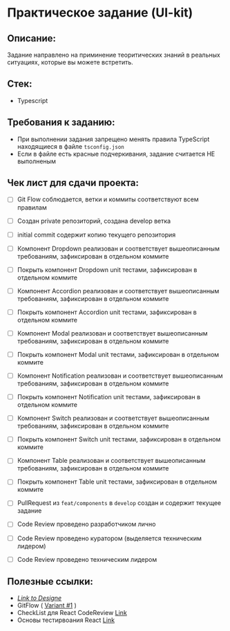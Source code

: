 # Практическое задание (UI-kit)

## Описание:

Задание направлено на приминение теоритических знаний в реальных ситуациях, которые вы можете встретить.

## Стек:

- Typescript

## Требования к заданию:

- При выполнении задания запрещено менять правила TypeScript находящиеся в файле `tsconfig.json`
- Если в файле есть красные подчеркивания, задание считается НЕ выполненым

## Чек лист для сдачи проекта:

- [ ] Git Flow соблюдается, ветки и коммиты соответствуют всем правилам
- [ ] Создан private репозиторий, создана develop ветка
- [ ] initial commit содержит копию текущего репозитория
- [ ] Компонент Dropdown реализован и соответствует вышеописанным требованиям, зафиксирован в отдельном коммите
- [ ] Покрыть компонент Dropdown unit тестами, зафиксирован в отдельном коммите
- [ ] Компонент Accordion реализован и соответствует вышеописанным требованиям, зафиксирован в отдельном коммите
- [ ] Покрыть компонент Accordion unit тестами, зафиксирован в отдельном коммите
- [ ] Компонент Modal реализован и соответствует вышеописанным требованиям, зафиксирован в отдельном коммите
- [ ] Покрыть компонент Modal unit тестами, зафиксирован в отдельном коммите
- [ ] Компонент Notification реализован и соответствует вышеописанным требованиям, зафиксирован в отдельном коммите
- [ ] Покрыть компонент Notification unit тестами, зафиксирован в отдельном коммите
- [ ] Компонент Switch реализован и соответствует вышеописанным требованиям, зафиксирован в отдельном коммите
- [ ] Покрыть компонент Switch unit тестами, зафиксирован в отдельном коммите
- [ ] Компонент Table реализован и соответствует вышеописанным требованиям, зафиксирован в отдельном коммите
- [ ] Покрыть компонент Table unit тестами, зафиксирован в отдельном коммите

- [ ] PullRequest из `feat/components` в `develop` создан и содержит текущее задание
- [ ] Code Review проведено разработчиком лично
- [ ] Code Review проведено куратором (выделяется техническим лидером)
- [ ] Code Review проведено техническим лидером

## Полезные ссылки:

- <a href="https://www.figma.com/design/iMWtPrqpXaxvKxaCR7DQA4/UI-KIT-(Community)?node-id=135-797&t=i2c5FD1W6wkUGm1S-1">_Link to Designe_</a>
- GitFlow ( <a href='https://www.atlassian.com/ru/git/tutorials/comparing-workflows/gitflow-workflow'>Variant #1</a> )
- CheckList для React CodeReview <a href="https://gist.github.com/dmitry-podkyuko/fac0a01ca2b2679b5a86bb8c563ce56d">Link</a>
- Основы тестирвоания React <a href="https://ru.legacy.reactjs.org/docs/testing.html">Link</a>
